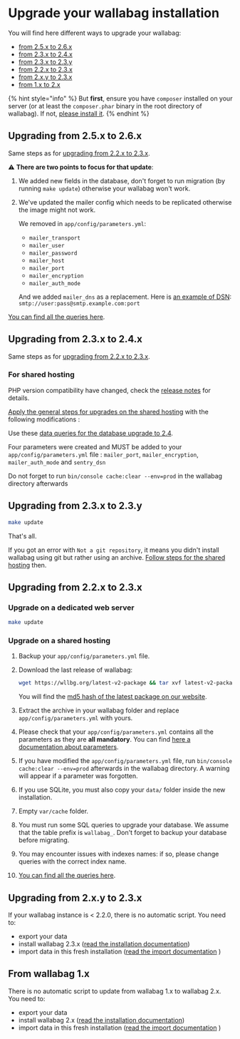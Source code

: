# Upgrade your wallabag installation

You will find here different ways to upgrade your wallabag:

-   [from 2.5.x to 2.6.x](#upgrading-from-25x-to-26x)
-   [from 2.3.x to 2.4.x](#upgrading-from-23x-to-24x)
-   [from 2.3.x to 2.3.y](#upgrading-from-23x-to-23y)
-   [from 2.2.x to 2.3.x](#upgrading-from-22x-to-23x)
-   [from 2.x.y to 2.3.x](#upgrading-from-2xy-to-23x)
-   [from 1.x to 2.x](#from-wallabag-1x)

{% hint style="info" %}
But **first**, ensure you have `composer` installed on your server (or at least the `composer.phar` binary in the root directory of wallabag). If not, [please install it](https://getcomposer.org/download/).
{% endhint %}

## Upgrading from 2.5.x to 2.6.x

Same steps as for [upgrading from 2.2.x to 2.3.x](#upgrading-from-22x-to-23x).

⚠️ **There are two points to focus for that update**:

1. We added new fields in the database, don't forget to run migration (by running `make update`) otherwise your wallabag won't work.
2. We've updated the mailer config which needs to be replicated otherwise the image might not work.

   We removed in `app/config/parameters.yml`:
   - `mailer_transport`
   - `mailer_user`
   - `mailer_password`
   - `mailer_host`
   - `mailer_port`
   - `mailer_encryption`
   - `mailer_auth_mode`

   And we added `mailer_dns` as a replacement. Here is [an example of DSN](https://symfony.com/doc/4.4/mailer.html#using-built-in-transports): `smtp://user:pass@smtp.example.com:port`

[You can find all the queries here](./query-upgrade-25-26.html).

## Upgrading from 2.3.x to 2.4.x

Same steps as for [upgrading from 2.2.x to 2.3.x](#upgrading-from-22x-to-23x).

### For shared hosting

PHP version compatibility have changed, check the [release notes](https://github.com/wallabag/wallabag/releases/tag/2.4.0) for details.

[Apply the general steps for upgrades on the shared hosting](#upgrade-on-a-shared-hosting) with the following modifications :

Use these [data queries for the database upgrade to 2.4](./query-upgrade-23-24.md).

Four parameters were created and MUST be added to your `app/config/parameters.yml` file : `mailer_port`, `mailer_encryption`, `mailer_auth_mode` and `sentry_dsn` 

Do not forget to run `bin/console cache:clear --env=prod` in the wallabag directory afterwards


## Upgrading from 2.3.x to 2.3.y

```bash
make update
```

That's all.

If you got an error with `Not a git repository`, it means you didn't install wallabag using git but rather using an archive. [Follow steps for the shared hosting](#upgrade-on-a-shared-hosting) then.

## Upgrading from 2.2.x to 2.3.x

### Upgrade on a dedicated web server

```bash
make update
```

### Upgrade on a shared hosting

1. Backup your `app/config/parameters.yml` file.
1. Download the last release of wallabag:

    ```bash
    wget https://wllbg.org/latest-v2-package && tar xvf latest-v2-package
    ```

    You will find the [md5 hash of the latest package on our website](https://wallabag.org/en#download).

1. Extract the archive in your wallabag folder and replace `app/config/parameters.yml` with yours.
1. Please check that your `app/config/parameters.yml` contains all the parameters as they are **all mandatory**. You can find [here a documentation about parameters](./parameters.md).
1. If you have modified the `app/config/parameters.yml` file, run `bin/console cache:clear --env=prod` afterwards in the wallabag directory. A warning will appear if a parameter was forgotten.
1. If you use SQLite, you must also copy your `data/` folder inside the new installation.
1. Empty `var/cache` folder.
1. You must run some SQL queries to upgrade your database. We assume that the table prefix is `wallabag_`. Don't forget to backup your database before migrating.
1. You may encounter issues with indexes names: if so, please change queries with the correct index name.
1. [You can find all the queries here](./query-upgrade-22-23.html).

## Upgrading from 2.x.y to 2.3.x

If your wallabag instance is < 2.2.0, there is no automatic script. You need to:

-   export your data
-   install wallabag 2.3.x ([read the installation documentation](./installation/))
-   import data in this fresh installation ([read the import documentation](../user/import/) )

## From wallabag 1.x

There is no automatic script to update from wallabag 1.x to wallabag 2.x. You need to:

-   export your data
-   install wallabag 2.x ([read the installation documentation](./installation/))
-   import data in this fresh installation ([read the import documentation](../user/import/) )
